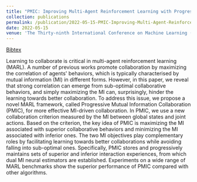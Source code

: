 ```yaml
---
title: "PMIC: Improving Multi-Agent Reinforcement Learning with Progressive Mutual Information Collaboration"
collection: publications
permalink: /publication/2022-05-15-PMIC-Improving-Multi-Agent-Reinforcement-Learning-with-Progressive-Mutual-Information-Collaboration
date: 2022-05-15
venue: 'The Thirty-ninth International Conference on Machine Learning (ICML)'
---
```

[Bibtex](http://SG-XM.github.io/files/ICML2022_pmic.bib)

Learning to collaborate is critical in multi-agent reinforcement learning (MARL). A number of previous works promote collaboration by maximizing the correlation of agents' behaviors, which is typically characterised by mutual information (MI) in different forms. However, in this paper, we reveal that strong correlation can emerge from sub-optimal collaborative behaviors, and simply maximizing the MI can, surprisingly, hinder the learning towards better collaboration. To address this issue, we propose a novel MARL framework, called Progressive Mutual Information Collaboration (PMIC), for more effective MI-driven collaboration. In PMIC, we use a new collaboration criterion measured by the MI between global states and joint actions. Based on the criterion, the key idea of PMIC is maximizing the MI associated with superior collaborative behaviors and minimizing the MI associated with inferior ones. The two MI objectives play complementary roles by facilitating learning towards better collaborations while avoiding falling into sub-optimal ones. Specifically, PMIC stores and progressively maintains sets of superior and inferior interaction experiences, from which dual MI neural estimators are established. Experiments on a wide range of MARL benchmarks show the superior performance of PMIC compared with other algorithms.